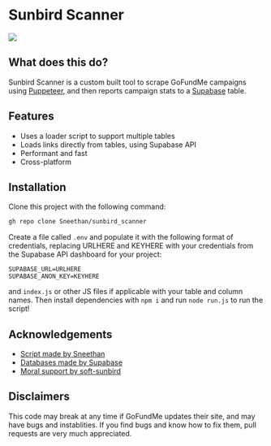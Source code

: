 
# Sunbird Scanner




![](https://cdn.thebeesnees.lol/scanner-banner.png)

## What does this do?

Sunbird Scanner is a custom built tool to scrape GoFundMe campaigns using [Puppeteer](https://pptr.dev/), and then reports campaign stats to a [Supabase](https://supabase.com/) table.

## Features

- Uses a loader script to support multiple tables
- Loads links directly from tables, using Supabase API
- Performant and fast
- Cross-platform


## Installation

Clone this project with the following command:

```bash
gh repo clone Sneethan/sunbird_scanner
```
Create a file called ``.env`` and populate it with the following format of credentials, replacing URLHERE and KEYHERE with your credentials from the Supabase API dashboard for your project:

```
SUPABASE_URL=URLHERE
SUPABASE_ANON_KEY=KEYHERE
```

and ``index.js`` or other JS files if applicable with your table and column names. Then install dependencies with ``npm i`` and run ``node run.js`` to run the script!
    
## Acknowledgements

 - [Script made by Sneethan](https://sneethan.xyz)
 - [Databases made by Supabase](https://supabase.com/)
 - [Moral support by soft-sunbird](https://soft-sunbird.tumblr.com/) 

## Disclaimers

This code may break at any time if GoFundMe updates their site, and may have bugs and instablities. If you find bugs and know how to fix them, pull requests are very much appreciated.

